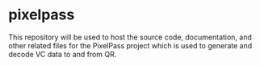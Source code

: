 
# pixelpass
This repository will be used to host the source code, documentation, and other related files for the PixelPass project which is used to generate and decode VC data to and from QR.
